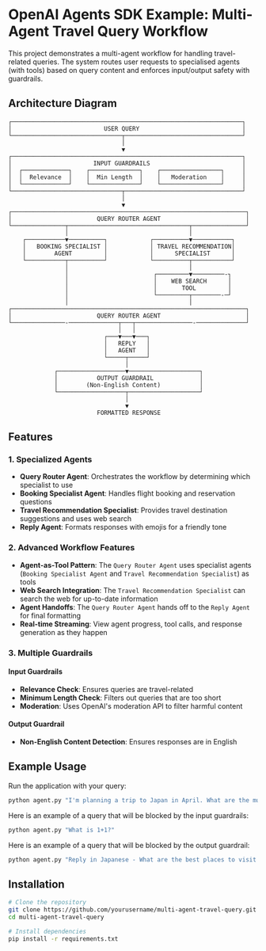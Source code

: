 # OpenAI Agents SDK Example: Multi-Agent Travel Query Workflow

This project demonstrates a  multi-agent workflow for handling travel-related queries. The system routes user requests to specialised agents (with tools) based on query content and enforces input/output safety with guardrails.

## Architecture Diagram

```
┌─────────────────────────────────────────────────────────────────┐
│                          USER QUERY                             │
└───────────────────────────────┬─────────────────────────────────┘
                                │
                                ▼
┌─────────────────────────────────────────────────────────────────┐
│                       INPUT GUARDRAILS                          │
│  ┌─────────────┐    ┌──────────────┐    ┌─────────────────┐     │
│  │  Relevance  │    │  Min Length  │    │   Moderation    │     │
│  └─────────────┘    └──────────────┘    └─────────────────┘     │
└───────────────────────────────┬─────────────────────────────────┘
                                │
                                ▼
┌──────────────────────────────────────────────────────────────────┐
│                        QUERY ROUTER AGENT                        │
└───────────────┬──────────────────────────────────┬───────────────┘
                │                                  │
    ┌───────────▼──────────┐            ┌──────────▼───────────┐
    │   BOOKING SPECIALIST │            │ TRAVEL RECOMMENDATION│
    │        AGENT         │            │      SPECIALIST      │
    └───────────┬──────────┘            └──────────┬───────────┘
                │                                  │
                │                        ┌─────────▼─────────-┐
                │                        │    WEB SEARCH      │
                │                        │       TOOL         │
                │                        └─────────┬────────-─┘
                │                                  │
┌──────────────────────────────────────────────────────────────────┐
│                        QUERY ROUTER AGENT                        │
└───────────────-──────────────┬───┬────────────────-──────────────┘
                               │   │
                           ┌───▼───▼───┐
                           │   REPLY   │
                           │   AGENT   │
                           └─────┬─────┘
                                 │
             ┌───────────────────▼────────────────────┐
             │           OUTPUT GUARDRAIL             │
             │        (Non-English Content)           │
             └───────────────────┬────────────────────┘
                                 │
                                 ▼
                         FORMATTED RESPONSE
```

## Features

### 1. Specialized Agents

- **Query Router Agent**: Orchestrates the workflow by determining which specialist to use
- **Booking Specialist Agent**: Handles flight booking and reservation questions
- **Travel Recommendation Specialist**: Provides travel destination suggestions and uses web search
- **Reply Agent**: Formats responses with emojis for a friendly tone

### 2. Advanced Workflow Features


- **Agent-as-Tool Pattern**: The `Query Router Agent` uses specialist agents (`Booking Specialist Agent` and `Travel Recommendation Specialist`) as tools
- **Web Search Integration**: The `Travel Recommendation Specialist` can search the web for up-to-date information
- **Agent Handoffs**: The `Query Router Agent` hands off to the `Reply Agent` for final formatting
- **Real-time Streaming**: View agent progress, tool calls, and response generation as they happen

### 3. Multiple Guardrails

#### Input Guardrails
- **Relevance Check**: Ensures queries are travel-related
- **Minimum Length Check**: Filters out queries that are too short
- **Moderation**: Uses OpenAI's moderation API to filter harmful content

#### Output Guardrail
- **Non-English Content Detection**: Ensures responses are in English

## Example Usage

Run the application with your query:

```bash
python agent.py "I'm planning a trip to Japan in April. What are the must-see cherry blossom spots?"
```

Here is an example of a query that will be blocked by the input guardrails:

```bash
python agent.py "What is 1+1?"
```

Here is an example of a query that will be blocked by the output guardrail:

```bash
python agent.py "Reply in Japanese - What are the best places to visit in Japan?"
```

## Installation

```bash
# Clone the repository
git clone https://github.com/yourusername/multi-agent-travel-query.git
cd multi-agent-travel-query

# Install dependencies
pip install -r requirements.txt
```
